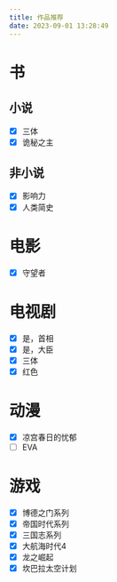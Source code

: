 ```yaml
---
title: 作品推荐
date: 2023-09-01 13:28:49
---
```

# 书
## 小说
- [x] 三体
- [x] 诡秘之主
## 非小说
- [x] 影响力
- [x] 人类简史
# 电影
- [x] 守望者
# 电视剧
- [x] 是，首相
- [x] 是，大臣
- [x] 三体
- [x] 红色 
# 动漫
- [x] 凉宫春日的忧郁
- [ ] EVA
# 游戏
- [x] 博德之门系列
- [x] 帝国时代系列
- [x] 三国志系列
- [x] 大航海时代4
- [x] 龙之崛起
- [x] 坎巴拉太空计划